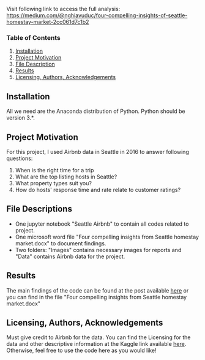 Visit following link to access the full analysis:
https://medium.com/@nghiavuduc/four-compelling-insights-of-seattle-homestay-market-2cc061d7c1b2 

### Table of Contents
1. [Installation](#installation)
2. [Project Motivation](#motivation)
3. [File Description](#files)
4. [Results](#results)
5. [Licensing, Authors, Acknowledgements](#licensing)



## Installation <a name="installation"></a>
All we need are the Anaconda distribution of Python. Python should be version 3.*.

## Project Motivation <a name="motivation"> </a>

For this project, I used Airbnb data in Seattle in 2016 to answer following questions:
1. When is the right time for a trip
2. What are the top listing hosts in Seattle?
3. What property types suit you?
4. How do hosts' response time and rate relate to customer ratings?

## File Descriptions <a name = "files"></a>

- One jupyter notebook "Seattle Airbnb" to contain all codes related to project. 
- One microsoft word file "Four compelling insights from Seattle homestay market.docx" to document findings.
- Two folders: "Images" contains necessary images for reports and "Data" contains Airbnb data for the project. 

## Results <a name = "results"></a>
The main findings of the code can be found at the post available [here](https://medium.com/@nghiavuduc/four-compelling-insights-of-seattle-homestay-market-2cc061d7c1b2) or you can find in the file "Four compelling insights from Seattle homestay market.docx"

## Licensing, Authors, Acknowledgements <a name="licensing"> </a>
Must give credit to Airbnb for the data.  You can find the Licensing for the data and other descriptive information at the Kaggle link available [here](https://www.kaggle.com/datasets/airbnb/seattle).  Otherwise, feel free to use the code here as you would like! 


